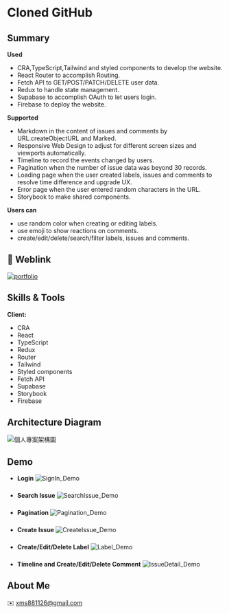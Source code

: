 # Cloned GitHub


## Summary
**Used**
- CRA,TypeScript,Tailwind and styled components to develop the website.
- React Router to accomplish Routing.
- Fetch API to GET/POST/PATCH/DELETE user data.
- Redux to handle state management.
- Supabase to accomplish OAuth to let users login.
- Firebase to deploy the website.

**Supported**
- Markdown in the content of issues and comments by URL.createObjectURL and Marked.
- Responsive Web Design to adjust for different screen sizes and viewports  automatically.
- Timeline to record the events changed by users.
- Pagination when the number of issue data was beyond 30 records.
- Loading page when the user created labels, issues and comments to resolve time difference and upgrade UX.
- Error page when the user entered random characters in the URL.
- Storybook to make shared components.

**Users can**
- use random color when creating or editing labels.
- use emoji to show reactions on comments.
- create/edit/delete/search/filter labels, issues and comments.




## 🔗 Weblink
[![portfolio](https://img.shields.io/badge/website-000000?style=for-the-badge&logo=About.me&logoColor=white)](https://github-ae242.web.app/)


## Skills & Tools

**Client:** 
- CRA
- React
- TypeScript
- Redux
- Router
- Tailwind
- Styled components
- Fetch API
- Supabase
- Storybook
- Firebase


## Architecture Diagram

![個人專案架構圖](https://upload.cc/i1/2022/11/04/L6WZJA.png)

## Demo

- **Login**
![SignIn_Demo](https://upload.cc/i1/2022/11/04/sl8IeF.gif)

### 
- **Search Issue**
![SearchIssue_Demo](https://i.imgur.com/MYjBL5G.gif)

### 
- **Pagination**
![Pagination_Demo](https://imgur.com/W9Rprkn.gif)

### 
- **Create Issue**
![CreateIssue_Demo](https://img.onl/WaWhY4)

### 
- **Create/Edit/Delete Label**
![Label_Demo](https://imgur.com/iFOB2PB.gif)

### 
- **Timeline and Create/Edit/Delete Comment**
![IssueDetail_Demo](https://i.imgur.com/9pMUy2d.gif)


## About Me
✉️ xms881126@gmail.com
